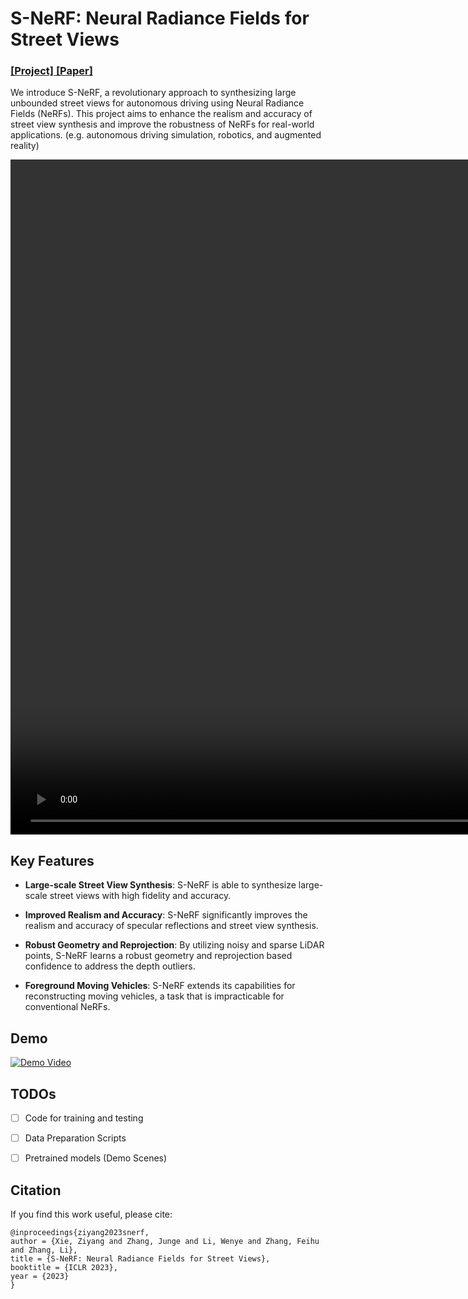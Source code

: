 # S-NeRF: Neural Radiance Fields for Street Views
### [[Project]](https://ziyang-xie.github.io/s-nerf/)[ [Paper]](https://arxiv.org/abs/2303.00749) 

We introduce S-NeRF, a revolutionary approach to synthesizing large unbounded street views for autonomous driving using Neural Radiance Fields (NeRFs). This project aims to enhance the realism and accuracy of street view synthesis and improve the robustness of NeRFs for real-world applications. (e.g. autonomous driving simulation, robotics, and augmented reality)


<video width="1920" height="1080" controls>
  <source src="scene1.mp4" type="video/mp4">
</video>

## Key Features

- **Large-scale Street View Synthesis**: S-NeRF is able to synthesize large-scale street views with high fidelity and accuracy.

- **Improved Realism and Accuracy**: S-NeRF significantly improves the realism and accuracy of specular reflections and street view synthesis.

- **Robust Geometry and Reprojection**: By utilizing noisy and sparse LiDAR points, S-NeRF learns a robust geometry and reprojection based confidence to address the depth outliers.

- **Foreground Moving Vehicles**: S-NeRF extends its capabilities for reconstructing moving vehicles, a task that is impracticable for conventional NeRFs.

## Demo
[![Demo Video](https://img.youtube.com/vi/CY4NK-bvEus/0.jpg)](https://www.youtube.com/embed/CY4NK-bvEus)

## TODOs
- [ ] Code for training and testing
- [ ] Data Preparation Scripts
- [ ] Pretrained models (Demo Scenes)


## Citation

If you find this work useful, please cite:
```
@inproceedings{ziyang2023snerf,
author = {Xie, Ziyang and Zhang, Junge and Li, Wenye and Zhang, Feihu and Zhang, Li},
title = {S-NeRF: Neural Radiance Fields for Street Views},
booktitle = {ICLR 2023},
year = {2023}
}
```



